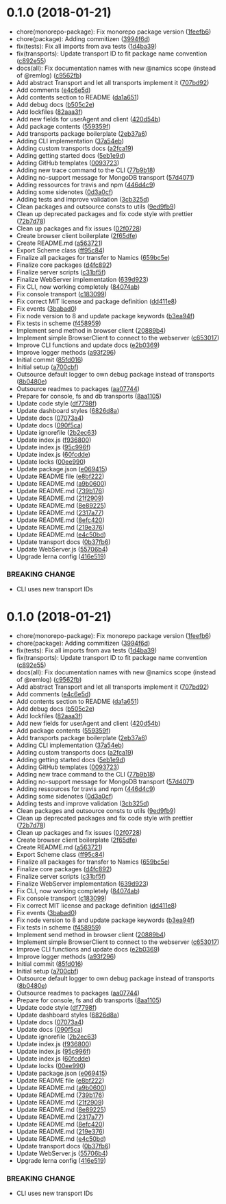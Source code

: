 <a name="0.1.0"></a>
# 0.1.0 (2018-01-21)

* chore(monorepo-package): Fix monorepo package version ([1feefb6](https://github.com/janbiasi/remlog/commit/1feefb6))
* chore(package): Adding commitizen ([3994f6d](https://github.com/janbiasi/remlog/commit/3994f6d))
* fix(tests): Fix all imports from ava tests ([1d4ba39](https://github.com/janbiasi/remlog/commit/1d4ba39))
* fix(transports): Update transport ID to fit package name convention ([c892e55](https://github.com/janbiasi/remlog/commit/c892e55))
* docs(all): Fix documentation names with new @namics scope (instead of @remlog) ([c9562fb](https://github.com/janbiasi/remlog/commit/c9562fb))
* Add abstract Transport and let all transports implement it ([707bd92](https://github.com/janbiasi/remlog/commit/707bd92))
* Add comments ([e4c6e5d](https://github.com/janbiasi/remlog/commit/e4c6e5d))
* Add contents section to README ([da1a651](https://github.com/janbiasi/remlog/commit/da1a651))
* Add debug docs ([b505c2e](https://github.com/janbiasi/remlog/commit/b505c2e))
* Add lockfiles ([82aaa3f](https://github.com/janbiasi/remlog/commit/82aaa3f))
* Add new fields for userAgent and client ([420d54b](https://github.com/janbiasi/remlog/commit/420d54b))
* Add package contents ([559359f](https://github.com/janbiasi/remlog/commit/559359f))
* Add transports package boilerplate ([2eb37a6](https://github.com/janbiasi/remlog/commit/2eb37a6))
* Adding CLI implementation ([37a54eb](https://github.com/janbiasi/remlog/commit/37a54eb))
* Adding custom transports docs ([a2fca19](https://github.com/janbiasi/remlog/commit/a2fca19))
* Adding getting started docs ([5eb1e9d](https://github.com/janbiasi/remlog/commit/5eb1e9d))
* Adding GitHub templates ([0093723](https://github.com/janbiasi/remlog/commit/0093723))
* Adding new trace command to the CLI ([77b9b18](https://github.com/janbiasi/remlog/commit/77b9b18))
* Adding no-support message for MongoDB transport ([57d4071](https://github.com/janbiasi/remlog/commit/57d4071))
* Adding ressources for travis and npm ([446d4c9](https://github.com/janbiasi/remlog/commit/446d4c9))
* Adding some sidenotes ([0d3a0cf](https://github.com/janbiasi/remlog/commit/0d3a0cf))
* Adding tests and improve validation ([3cb325d](https://github.com/janbiasi/remlog/commit/3cb325d))
* Clean packages and outsource consts to utils ([9ed9fb9](https://github.com/janbiasi/remlog/commit/9ed9fb9))
* Clean up deprecated packages and fix code style with prettier ([72b7d78](https://github.com/janbiasi/remlog/commit/72b7d78))
* Clean up packages and fix issues ([02f0728](https://github.com/janbiasi/remlog/commit/02f0728))
* Create browser client boilerplate ([2f65dfe](https://github.com/janbiasi/remlog/commit/2f65dfe))
* Create README.md ([a563721](https://github.com/janbiasi/remlog/commit/a563721))
* Export Scheme class ([ff95c84](https://github.com/janbiasi/remlog/commit/ff95c84))
* Finalize all packages for transfer to Namics ([659bc5e](https://github.com/janbiasi/remlog/commit/659bc5e))
* Finalize core packages ([d4fc892](https://github.com/janbiasi/remlog/commit/d4fc892))
* Finalize server scripts ([c31bf5f](https://github.com/janbiasi/remlog/commit/c31bf5f))
* Finalize WebServer implementation ([639d923](https://github.com/janbiasi/remlog/commit/639d923))
* Fix CLI, now working completely ([84074ab](https://github.com/janbiasi/remlog/commit/84074ab))
* Fix console transport ([c183099](https://github.com/janbiasi/remlog/commit/c183099))
* Fix correct MIT license and package definition ([dd411e8](https://github.com/janbiasi/remlog/commit/dd411e8))
* Fix events ([3babad0](https://github.com/janbiasi/remlog/commit/3babad0))
* Fix node version to 8 and update package keywords ([b3ea94f](https://github.com/janbiasi/remlog/commit/b3ea94f))
* Fix tests in scheme ([f458959](https://github.com/janbiasi/remlog/commit/f458959))
* Implement send method in browser client ([20889b4](https://github.com/janbiasi/remlog/commit/20889b4))
* Implement simple BrowserClient to connect to the webserver ([c653017](https://github.com/janbiasi/remlog/commit/c653017))
* Improve CLI functions and update docs ([e2b0369](https://github.com/janbiasi/remlog/commit/e2b0369))
* Improve logger methods ([a93f296](https://github.com/janbiasi/remlog/commit/a93f296))
* Initial commit ([85fd016](https://github.com/janbiasi/remlog/commit/85fd016))
* Initial setup ([a700cbf](https://github.com/janbiasi/remlog/commit/a700cbf))
* Outsource default logger to own debug package instead of transports ([8b0480e](https://github.com/janbiasi/remlog/commit/8b0480e))
* Outsource readmes to packages ([aa07744](https://github.com/janbiasi/remlog/commit/aa07744))
* Prepare for console, fs and db transports ([8aa1105](https://github.com/janbiasi/remlog/commit/8aa1105))
* Update code style ([df7798f](https://github.com/janbiasi/remlog/commit/df7798f))
* Update dashboard styles ([6826d8a](https://github.com/janbiasi/remlog/commit/6826d8a))
* Update docs ([07073a4](https://github.com/janbiasi/remlog/commit/07073a4))
* Update docs ([090f5ca](https://github.com/janbiasi/remlog/commit/090f5ca))
* Update ignorefile ([2b2ec63](https://github.com/janbiasi/remlog/commit/2b2ec63))
* Update index.js ([f936800](https://github.com/janbiasi/remlog/commit/f936800))
* Update index.js ([95c996f](https://github.com/janbiasi/remlog/commit/95c996f))
* Update index.js ([60fcdde](https://github.com/janbiasi/remlog/commit/60fcdde))
* Update locks ([00ee990](https://github.com/janbiasi/remlog/commit/00ee990))
* Update package.json ([e069415](https://github.com/janbiasi/remlog/commit/e069415))
* Update README file ([e8bf222](https://github.com/janbiasi/remlog/commit/e8bf222))
* Update README.md ([a9b0600](https://github.com/janbiasi/remlog/commit/a9b0600))
* Update README.md ([739b176](https://github.com/janbiasi/remlog/commit/739b176))
* Update README.md ([21f2909](https://github.com/janbiasi/remlog/commit/21f2909))
* Update README.md ([8e89225](https://github.com/janbiasi/remlog/commit/8e89225))
* Update README.md ([2317a77](https://github.com/janbiasi/remlog/commit/2317a77))
* Update README.md ([8efc420](https://github.com/janbiasi/remlog/commit/8efc420))
* Update README.md ([219e376](https://github.com/janbiasi/remlog/commit/219e376))
* Update README.md ([e4c50bd](https://github.com/janbiasi/remlog/commit/e4c50bd))
* Update transport docs ([0b37fb6](https://github.com/janbiasi/remlog/commit/0b37fb6))
* Update WebServer.js ([55706b4](https://github.com/janbiasi/remlog/commit/55706b4))
* Upgrade lerna config ([416e519](https://github.com/janbiasi/remlog/commit/416e519))


### BREAKING CHANGE

* CLI uses new transport IDs


<a name="0.1.0"></a>
# 0.1.0 (2018-01-21)

* chore(monorepo-package): Fix monorepo package version ([1feefb6](https://github.com/janbiasi/remlog/commit/1feefb6))
* chore(package): Adding commitizen ([3994f6d](https://github.com/janbiasi/remlog/commit/3994f6d))
* fix(tests): Fix all imports from ava tests ([1d4ba39](https://github.com/janbiasi/remlog/commit/1d4ba39))
* fix(transports): Update transport ID to fit package name convention ([c892e55](https://github.com/janbiasi/remlog/commit/c892e55))
* docs(all): Fix documentation names with new @namics scope (instead of @remlog) ([c9562fb](https://github.com/janbiasi/remlog/commit/c9562fb))
* Add abstract Transport and let all transports implement it ([707bd92](https://github.com/janbiasi/remlog/commit/707bd92))
* Add comments ([e4c6e5d](https://github.com/janbiasi/remlog/commit/e4c6e5d))
* Add contents section to README ([da1a651](https://github.com/janbiasi/remlog/commit/da1a651))
* Add debug docs ([b505c2e](https://github.com/janbiasi/remlog/commit/b505c2e))
* Add lockfiles ([82aaa3f](https://github.com/janbiasi/remlog/commit/82aaa3f))
* Add new fields for userAgent and client ([420d54b](https://github.com/janbiasi/remlog/commit/420d54b))
* Add package contents ([559359f](https://github.com/janbiasi/remlog/commit/559359f))
* Add transports package boilerplate ([2eb37a6](https://github.com/janbiasi/remlog/commit/2eb37a6))
* Adding CLI implementation ([37a54eb](https://github.com/janbiasi/remlog/commit/37a54eb))
* Adding custom transports docs ([a2fca19](https://github.com/janbiasi/remlog/commit/a2fca19))
* Adding getting started docs ([5eb1e9d](https://github.com/janbiasi/remlog/commit/5eb1e9d))
* Adding GitHub templates ([0093723](https://github.com/janbiasi/remlog/commit/0093723))
* Adding new trace command to the CLI ([77b9b18](https://github.com/janbiasi/remlog/commit/77b9b18))
* Adding no-support message for MongoDB transport ([57d4071](https://github.com/janbiasi/remlog/commit/57d4071))
* Adding ressources for travis and npm ([446d4c9](https://github.com/janbiasi/remlog/commit/446d4c9))
* Adding some sidenotes ([0d3a0cf](https://github.com/janbiasi/remlog/commit/0d3a0cf))
* Adding tests and improve validation ([3cb325d](https://github.com/janbiasi/remlog/commit/3cb325d))
* Clean packages and outsource consts to utils ([9ed9fb9](https://github.com/janbiasi/remlog/commit/9ed9fb9))
* Clean up deprecated packages and fix code style with prettier ([72b7d78](https://github.com/janbiasi/remlog/commit/72b7d78))
* Clean up packages and fix issues ([02f0728](https://github.com/janbiasi/remlog/commit/02f0728))
* Create browser client boilerplate ([2f65dfe](https://github.com/janbiasi/remlog/commit/2f65dfe))
* Create README.md ([a563721](https://github.com/janbiasi/remlog/commit/a563721))
* Export Scheme class ([ff95c84](https://github.com/janbiasi/remlog/commit/ff95c84))
* Finalize all packages for transfer to Namics ([659bc5e](https://github.com/janbiasi/remlog/commit/659bc5e))
* Finalize core packages ([d4fc892](https://github.com/janbiasi/remlog/commit/d4fc892))
* Finalize server scripts ([c31bf5f](https://github.com/janbiasi/remlog/commit/c31bf5f))
* Finalize WebServer implementation ([639d923](https://github.com/janbiasi/remlog/commit/639d923))
* Fix CLI, now working completely ([84074ab](https://github.com/janbiasi/remlog/commit/84074ab))
* Fix console transport ([c183099](https://github.com/janbiasi/remlog/commit/c183099))
* Fix correct MIT license and package definition ([dd411e8](https://github.com/janbiasi/remlog/commit/dd411e8))
* Fix events ([3babad0](https://github.com/janbiasi/remlog/commit/3babad0))
* Fix node version to 8 and update package keywords ([b3ea94f](https://github.com/janbiasi/remlog/commit/b3ea94f))
* Fix tests in scheme ([f458959](https://github.com/janbiasi/remlog/commit/f458959))
* Implement send method in browser client ([20889b4](https://github.com/janbiasi/remlog/commit/20889b4))
* Implement simple BrowserClient to connect to the webserver ([c653017](https://github.com/janbiasi/remlog/commit/c653017))
* Improve CLI functions and update docs ([e2b0369](https://github.com/janbiasi/remlog/commit/e2b0369))
* Improve logger methods ([a93f296](https://github.com/janbiasi/remlog/commit/a93f296))
* Initial commit ([85fd016](https://github.com/janbiasi/remlog/commit/85fd016))
* Initial setup ([a700cbf](https://github.com/janbiasi/remlog/commit/a700cbf))
* Outsource default logger to own debug package instead of transports ([8b0480e](https://github.com/janbiasi/remlog/commit/8b0480e))
* Outsource readmes to packages ([aa07744](https://github.com/janbiasi/remlog/commit/aa07744))
* Prepare for console, fs and db transports ([8aa1105](https://github.com/janbiasi/remlog/commit/8aa1105))
* Update code style ([df7798f](https://github.com/janbiasi/remlog/commit/df7798f))
* Update dashboard styles ([6826d8a](https://github.com/janbiasi/remlog/commit/6826d8a))
* Update docs ([07073a4](https://github.com/janbiasi/remlog/commit/07073a4))
* Update docs ([090f5ca](https://github.com/janbiasi/remlog/commit/090f5ca))
* Update ignorefile ([2b2ec63](https://github.com/janbiasi/remlog/commit/2b2ec63))
* Update index.js ([f936800](https://github.com/janbiasi/remlog/commit/f936800))
* Update index.js ([95c996f](https://github.com/janbiasi/remlog/commit/95c996f))
* Update index.js ([60fcdde](https://github.com/janbiasi/remlog/commit/60fcdde))
* Update locks ([00ee990](https://github.com/janbiasi/remlog/commit/00ee990))
* Update package.json ([e069415](https://github.com/janbiasi/remlog/commit/e069415))
* Update README file ([e8bf222](https://github.com/janbiasi/remlog/commit/e8bf222))
* Update README.md ([a9b0600](https://github.com/janbiasi/remlog/commit/a9b0600))
* Update README.md ([739b176](https://github.com/janbiasi/remlog/commit/739b176))
* Update README.md ([21f2909](https://github.com/janbiasi/remlog/commit/21f2909))
* Update README.md ([8e89225](https://github.com/janbiasi/remlog/commit/8e89225))
* Update README.md ([2317a77](https://github.com/janbiasi/remlog/commit/2317a77))
* Update README.md ([8efc420](https://github.com/janbiasi/remlog/commit/8efc420))
* Update README.md ([219e376](https://github.com/janbiasi/remlog/commit/219e376))
* Update README.md ([e4c50bd](https://github.com/janbiasi/remlog/commit/e4c50bd))
* Update transport docs ([0b37fb6](https://github.com/janbiasi/remlog/commit/0b37fb6))
* Update WebServer.js ([55706b4](https://github.com/janbiasi/remlog/commit/55706b4))
* Upgrade lerna config ([416e519](https://github.com/janbiasi/remlog/commit/416e519))


### BREAKING CHANGE

* CLI uses new transport IDs


